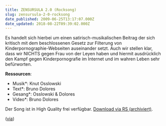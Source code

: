 ```yaml
---
title: ZENSURSULA 2.0 (Rocksong)
slug: zensursula-2-0-rocksong
date_published: 2009-06-25T13:17:07.000Z
date_updated: 2018-08-22T09:39:02.000Z
---
```


Es handelt sich hierbei um einen satirisch-musikalischen Beitrag der sich kritisch mit dem beschlossenen Gesetz zur Filterung von Kinderpornographie-Webseiten auseinander setzt. Auch wir stellen klar, dass wir NICHTS gegen Frau von der Leyen haben und hiermit ausdrücklich den Kampf gegen Kinderpornografie im Internet und im wahren Leben sehr befürworten.

**Ressourcen**:
* Musik*: Knut Osslowski
* Text*: Bruno Dolores
* Gesang*: Osslowski & Dolores
* Video*: Bruno Dolores

Der Song ist in High Quality frei verfügbar. [Download via RS (archiviert)](http://web.archive.org/web/20090627041431/http://rapidshare.de:80/files/47639719/D___O_-_Zensursula.mp3.html).

([via](http://twitter.com/ennomane/status/2325781925))
